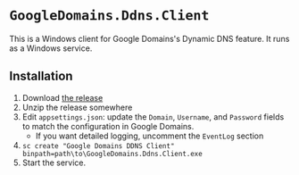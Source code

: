 `GoogleDomains.Ddns.Client`
===========================

This is a Windows client for Google Domains's Dynamic DNS feature. It runs as a Windows service.

Installation
------------

1. Download [the release](https://github.com/benjamin-hodgson/GoogleDomains.Ddns.Client/releases)
2. Unzip the release somewhere
3. Edit `appsettings.json`: update the `Domain`, `Username`, and `Password` fields to match the configuration in Google Domains.
    * If you want detailed logging, uncomment the `EventLog` section
4. `sc create "Google Domains DDNS Client" binpath=path\to\GoogleDomains.Ddns.Client.exe` 
5. Start the service.
